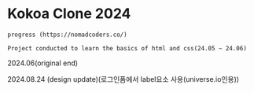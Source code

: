 # Kokoa Clone 2024

    progress (https://nomadcoders.co/)

    Project conducted to learn the basics of html and css(24.05 ~ 24.06)

2024.06(original end)

2024.08.24 (design update)(로그인폼에서 label요소 사용(universe.io인용))
